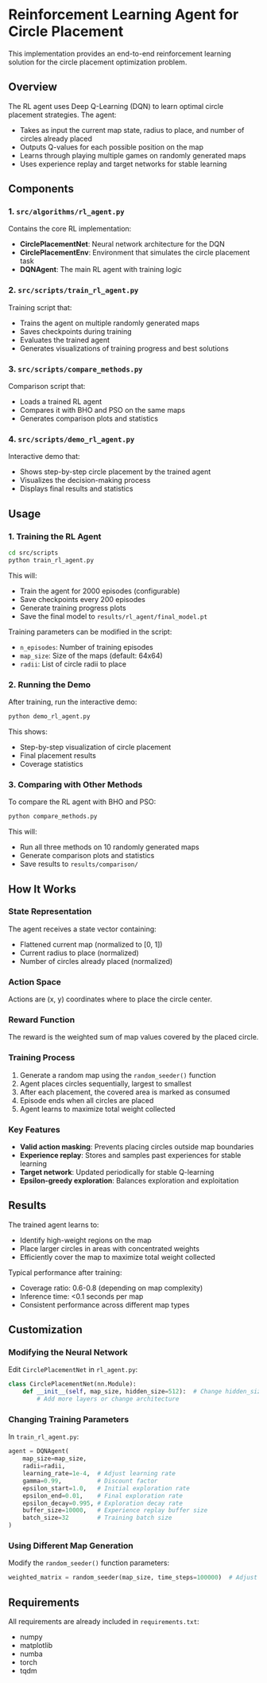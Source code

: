 # Reinforcement Learning Agent for Circle Placement

This implementation provides an end-to-end reinforcement learning solution for the circle placement optimization problem.

## Overview

The RL agent uses Deep Q-Learning (DQN) to learn optimal circle placement strategies. The agent:
- Takes as input the current map state, radius to place, and number of circles already placed
- Outputs Q-values for each possible position on the map
- Learns through playing multiple games on randomly generated maps
- Uses experience replay and target networks for stable learning

## Components

### 1. `src/algorithms/rl_agent.py`
Contains the core RL implementation:
- **CirclePlacementNet**: Neural network architecture for the DQN
- **CirclePlacementEnv**: Environment that simulates the circle placement task
- **DQNAgent**: The main RL agent with training logic

### 2. `src/scripts/train_rl_agent.py`
Training script that:
- Trains the agent on multiple randomly generated maps
- Saves checkpoints during training
- Evaluates the trained agent
- Generates visualizations of training progress and best solutions

### 3. `src/scripts/compare_methods.py`
Comparison script that:
- Loads a trained RL agent
- Compares it with BHO and PSO on the same maps
- Generates comparison plots and statistics

### 4. `src/scripts/demo_rl_agent.py`
Interactive demo that:
- Shows step-by-step circle placement by the trained agent
- Visualizes the decision-making process
- Displays final results and statistics

## Usage

### 1. Training the RL Agent

```bash
cd src/scripts
python train_rl_agent.py
```

This will:
- Train the agent for 2000 episodes (configurable)
- Save checkpoints every 200 episodes
- Generate training progress plots
- Save the final model to `results/rl_agent/final_model.pt`

Training parameters can be modified in the script:
- `n_episodes`: Number of training episodes
- `map_size`: Size of the maps (default: 64x64)
- `radii`: List of circle radii to place

### 2. Running the Demo

After training, run the interactive demo:

```bash
python demo_rl_agent.py
```

This shows:
- Step-by-step visualization of circle placement
- Final placement results
- Coverage statistics

### 3. Comparing with Other Methods

To compare the RL agent with BHO and PSO:

```bash
python compare_methods.py
```

This will:
- Run all three methods on 10 randomly generated maps
- Generate comparison plots and statistics
- Save results to `results/comparison/`

## How It Works

### State Representation
The agent receives a state vector containing:
- Flattened current map (normalized to [0, 1])
- Current radius to place (normalized)
- Number of circles already placed (normalized)

### Action Space
Actions are (x, y) coordinates where to place the circle center.

### Reward Function
The reward is the weighted sum of map values covered by the placed circle.

### Training Process
1. Generate a random map using the `random_seeder()` function
2. Agent places circles sequentially, largest to smallest
3. After each placement, the covered area is marked as consumed
4. Episode ends when all circles are placed
5. Agent learns to maximize total weight collected

### Key Features
- **Valid action masking**: Prevents placing circles outside map boundaries
- **Experience replay**: Stores and samples past experiences for stable learning
- **Target network**: Updated periodically for stable Q-learning
- **Epsilon-greedy exploration**: Balances exploration and exploitation

## Results

The trained agent learns to:
- Identify high-weight regions on the map
- Place larger circles in areas with concentrated weights
- Efficiently cover the map to maximize total weight collected

Typical performance after training:
- Coverage ratio: 0.6-0.8 (depending on map complexity)
- Inference time: <0.1 seconds per map
- Consistent performance across different map types

## Customization

### Modifying the Neural Network
Edit `CirclePlacementNet` in `rl_agent.py`:
```python
class CirclePlacementNet(nn.Module):
    def __init__(self, map_size, hidden_size=512):  # Change hidden_size
        # Add more layers or change architecture
```

### Changing Training Parameters
In `train_rl_agent.py`:
```python
agent = DQNAgent(
    map_size=map_size,
    radii=radii,
    learning_rate=1e-4,  # Adjust learning rate
    gamma=0.99,          # Discount factor
    epsilon_start=1.0,   # Initial exploration rate
    epsilon_end=0.01,    # Final exploration rate
    epsilon_decay=0.995, # Exploration decay rate
    buffer_size=10000,   # Experience replay buffer size
    batch_size=32        # Training batch size
)
```

### Using Different Map Generation
Modify the `random_seeder()` function parameters:
```python
weighted_matrix = random_seeder(map_size, time_steps=100000)  # Adjust time_steps
```

## Requirements

All requirements are already included in `requirements.txt`:
- numpy
- matplotlib
- numba
- torch
- tqdm